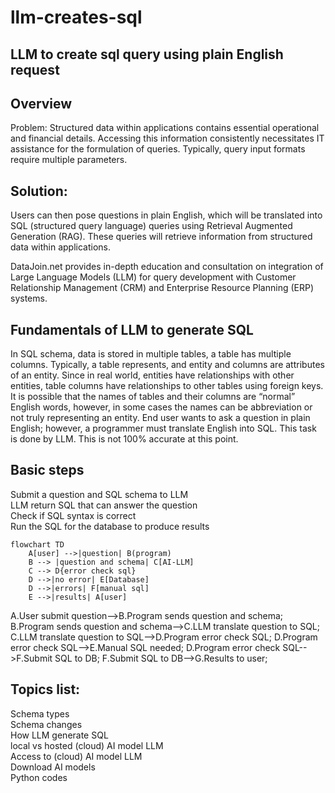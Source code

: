 # llm-creates-sql
## LLM to create sql query using plain English request

## Overview
Problem: Structured data within applications contains essential operational and financial details. Accessing this information consistently necessitates IT assistance for the formulation of queries. Typically, query input formats require multiple parameters.

## Solution: 
Users can then pose questions in plain English, which will be translated into SQL (structured query language) queries using Retrieval Augmented Generation (RAG). These queries will retrieve information from structured data within applications.

DataJoin.net provides in-depth education and consultation on integration of Large Language Models (LLM) for query development with Customer Relationship Management (CRM) and Enterprise Resource Planning (ERP) systems.

## Fundamentals of LLM to generate SQL
In SQL schema, data is stored in multiple tables, a table has multiple columns. Typically, a table represents, and entity and columns are attributes of an entity.  Since in real world, entities have relationships with other entities, table columns have relationships to other tables using foreign keys.  It is possible that the names of tables and their columns are “normal” English words, however, in some cases the names can be abbreviation or not truly representing an entity. End user wants to ask a question in plain English; however, a programmer must translate English into SQL. This task is done by LLM. This is not 100% accurate at this point.

## Basic steps
Submit a question and SQL schema to LLM  
LLM return SQL that can answer the question  
Check if SQL syntax is correct  
Run the SQL for the database to produce results  

```mermaid
flowchart TD
    A[user] -->|question| B(program)
    B --> |question and schema| C[AI-LLM]
    C --> D{error check sql}
    D -->|no error| E[Database]
    D -->|errors| F[manual sql]
    E -->|results| A[user]
```

  A.User submit question-->B.Program sends question and schema;
  B.Program sends question and schema-->C.LLM translate question to SQL;
  C.LLM translate question to SQL-->D.Program error check SQL;
  D.Program error check SQL-->E.Manual SQL needed;
  D.Program error check SQL-->F.Submit SQL to DB;
  F.Submit SQL to DB-->G.Results to user;

## Topics list:  
Schema types  
Schema changes  
How LLM generate SQL  
local vs hosted (cloud) AI model LLM  
Access to (cloud) AI model LLM  
Download AI models  
Python codes  
 


